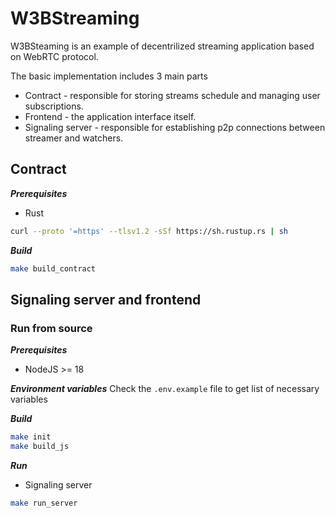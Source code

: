 # W3BStreaming
W3BSteaming is an example of decentrilized streaming application based on WebRTC protocol.

The basic implementation includes 3 main parts
- Contract - responsible for storing streams schedule and managing user subscriptions.
- Frontend - the application interface itself.
- Signaling server - responsible for establishing p2p connections between streamer and watchers.


## Contract

***Prerequisites***
- Rust
```bash
curl --proto '=https' --tlsv1.2 -sSf https://sh.rustup.rs | sh
```

***Build***
```bash
make build_contract
```

## Signaling server and frontend

### Run from source

***Prerequisites***
- NodeJS >= 18

***Environment variables***
Check the `.env.example` file to get list of necessary variables

***Build***
```bash
make init
make build_js
```

***Run***
- Signaling server
```bash
make run_server
```
